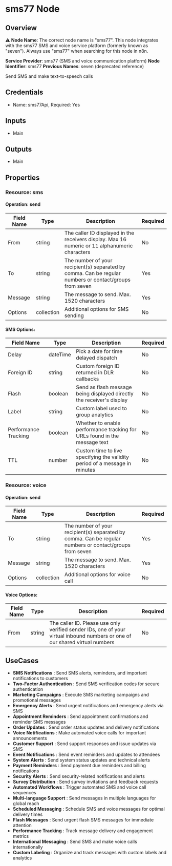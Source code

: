 # sms77 Node

## Overview

⚠️ **Node Name**: The correct node name is "sms77". This node integrates with the sms77 SMS and voice service platform (formerly known as "seven"). Always use "sms77" when searching for this node in n8n.

**Service Provider**: sms77 (SMS and voice communication platform)
**Node Identifier**: sms77
**Previous Names**: seven (deprecated reference)

Send SMS and make text-to-speech calls

## Credentials

- Name: sms77Api, Required: Yes

## Inputs

- Main

## Outputs

- Main

## Properties

### Resource: sms

#### Operation: send

| Field Name | Type | Description | Required |
|---|---|---|---|
| From | string | The caller ID displayed in the receivers display. Max 16 numeric or 11 alphanumeric characters | No |
| To | string | The number of your recipient(s) separated by comma. Can be regular numbers or contact/groups from seven | Yes |
| Message | string | The message to send. Max. 1520 characters | Yes |
| Options | collection | Additional options for SMS sending | No |

#### SMS Options:

| Field Name | Type | Description | Required |
|---|---|---|---|
| Delay | dateTime | Pick a date for time delayed dispatch | No |
| Foreign ID | string | Custom foreign ID returned in DLR callbacks | No |
| Flash | boolean | Send as flash message being displayed directly the receiver's display | No |
| Label | string | Custom label used to group analytics | No |
| Performance Tracking | boolean | Whether to enable performance tracking for URLs found in the message text | No |
| TTL | number | Custom time to live specifying the validity period of a message in minutes | No |

### Resource: voice

#### Operation: send

| Field Name | Type | Description | Required |
|---|---|---|---|
| To | string | The number of your recipient(s) separated by comma. Can be regular numbers or contact/groups from seven | Yes |
| Message | string | The message to send. Max. 1520 characters | Yes |
| Options | collection | Additional options for voice call | No |

#### Voice Options:

| Field Name | Type | Description | Required |
|---|---|---|---|
| From | string | The caller ID. Please use only verified sender IDs, one of your virtual inbound numbers or one of our shared virtual numbers | No |

## UseCases

- **SMS Notifications** : Send SMS alerts, reminders, and important notifications to customers
- **Two-Factor Authentication** : Send SMS verification codes for secure authentication
- **Marketing Campaigns** : Execute SMS marketing campaigns and promotional messages
- **Emergency Alerts** : Send urgent notifications and emergency alerts via SMS
- **Appointment Reminders** : Send appointment confirmations and reminder SMS messages
- **Order Updates** : Send order status updates and delivery notifications
- **Voice Notifications** : Make automated voice calls for important announcements
- **Customer Support** : Send support responses and issue updates via SMS
- **Event Notifications** : Send event reminders and updates to attendees
- **System Alerts** : Send system status updates and technical alerts
- **Payment Reminders** : Send payment due reminders and billing notifications
- **Security Alerts** : Send security-related notifications and alerts
- **Survey Distribution** : Send survey invitations and feedback requests
- **Automated Workflows** : Trigger automated SMS and voice call sequences
- **Multi-language Support** : Send messages in multiple languages for global reach
- **Scheduled Messaging** : Schedule SMS and voice messages for optimal delivery times
- **Flash Messages** : Send urgent flash SMS messages for immediate attention
- **Performance Tracking** : Track message delivery and engagement metrics
- **International Messaging** : Send SMS and make voice calls internationally
- **Custom Labeling** : Organize and track messages with custom labels and analytics

